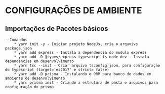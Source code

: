 # CONFIGURAÇÕES DE AMBIENTE

## Importações de Pacotes básicos
    - Comandos
        * yarn init -y - Iniciar projeto NodeJs, cria o arquvivo package.json
        * yarn add express - Instala a dependencia do modulo express
        * yarn add -D @types/express typescript ts-node-dev - Instala dependencias em desenvolvimento
        * yarn tsc --init - Criar arquivo tsconfig.json, para configuração do typescript (target='es2017' e strict= false)
        * yarn add -D prisma - Instalando o ORM para banco de dados em ambiente de desenvolvimento
        * yarn prisma init - Criando a estrutura de pasta e arquivos para configuração do prisma